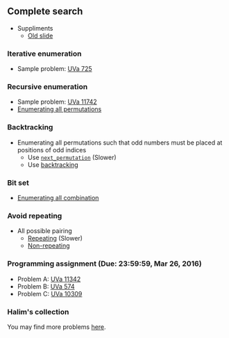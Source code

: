 ## Complete search

+   Suppliments
    +   [Old slide](PSPT_lec09_enumeration.pdf)

### Iterative enumeration

+   Sample problem: [UVa 725](https://uva.onlinejudge.org/external/7/725.pdf)

### Recursive enumeration

+   Sample problem: [UVa 11742](https://uva.onlinejudge.org/external/117/11742.pdf)
+   [Enumerating all permutations](perm.c)

### Backtracking

+   Enumerating all permutations such that odd numbers must be placed at positions of odd indices
    +   Use [`next_permutation`](odd_next_perm.cpp) (Slower)
    +   Use [backtracking](odd_backtrack.cpp)

### Bit set

+   [Enumerating all combination](comb.cpp)

### Avoid repeating

+   All possible pairing
    +   [Repeating](slow_pair.cpp) (Slower)
    +   [Non-repeating](fast_pair.cpp)

### Programming assignment (Due: 23:59:59, Mar 26, 2016)

+   Problem A: [UVa 11342](https://uva.onlinejudge.org/index.php?option=com_onlinejudge&Itemid=8&page=show_problem&problem=2317)
+   Problem B: [UVa 574](https://uva.onlinejudge.org/index.php?option=com_onlinejudge&Itemid=8&category=646&page=show_problem&problem=515)
+   Problem C: [UVa 10309](https://uva.onlinejudge.org/index.php?option=com_onlinejudge&Itemid=8&category=15&page=show_problem&problem=1250)

### Halim's collection

You may find more problems [here](https://uva.onlinejudge.org/index.php?option=com_onlinejudge&Itemid=8&category=639).